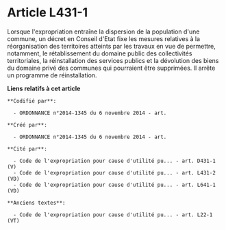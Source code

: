 # Article L431-1

Lorsque l'expropriation entraîne la dispersion de la population d'une commune, un décret en Conseil d'Etat fixe les mesures
relatives à la réorganisation des territoires atteints par les travaux en vue de permettre, notamment, le rétablissement du
domaine public des collectivités territoriales, la réinstallation des services publics et la dévolution des biens du domaine
privé des communes qui pourraient être supprimées. Il arrête un programme de réinstallation.

**Liens relatifs à cet article**

	**Codifié par**:

	  - ORDONNANCE n°2014-1345 du 6 novembre 2014 - art.

	**Créé par**:

	  - ORDONNANCE n°2014-1345 du 6 novembre 2014 - art.

	**Cité par**:

	  - Code de l'expropriation pour cause d'utilité pu... - art. D431-1 (V)
	  - Code de l'expropriation pour cause d'utilité pu... - art. L431-2 (VD)
	  - Code de l'expropriation pour cause d'utilité pu... - art. L641-1 (VD)

	**Anciens textes**:

	  - Code de l'expropriation pour cause d'utilité pu... - art. L22-1 (VT)
